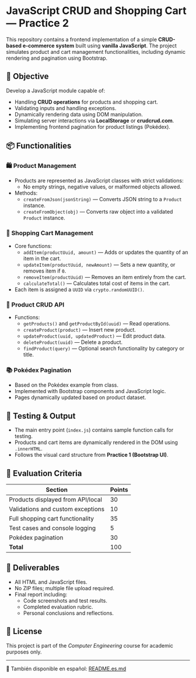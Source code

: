 # JavaScript CRUD and Shopping Cart — Practice 2

This repository contains a frontend implementation of a simple **CRUD-based e-commerce system** built using **vanilla JavaScript**. The project simulates product and cart management functionalities, including dynamic rendering and pagination using Bootstrap.

## 🎯 Objective

Develop a JavaScript module capable of:
- Handling **CRUD operations** for products and shopping cart.
- Validating inputs and handling exceptions.
- Dynamically rendering data using DOM manipulation.
- Simulating server interactions via **LocalStorage** or **crudcrud.com**.
- Implementing frontend pagination for product listings (Pokédex).

## 📦 Functionalities

### 🛍️ Product Management
- Products are represented as JavaScript classes with strict validations:
  - No empty strings, negative values, or malformed objects allowed.
- Methods:
  - `createFromJson(jsonString)` — Converts JSON string to a `Product` instance.
  - `createFromObject(obj)` — Converts raw object into a validated `Product` instance.

### 🛒 Shopping Cart Management
- Core functions:
  - `addItem(productUuid, amount)` — Adds or updates the quantity of an item in the cart.
  - `updateItem(productUuid, newAmount)` — Sets a new quantity, or removes item if `0`.
  - `removeItem(productUuid)` — Removes an item entirely from the cart.
  - `calculateTotal()` — Calculates total cost of items in the cart.
- Each item is assigned a `UUID` via `crypto.randomUUID()`.

### 🔁 Product CRUD API
- Functions:
  - `getProducts()` and `getProductById(uuid)` — Read operations.
  - `createProduct(product)` — Insert new product.
  - `updateProduct(uuid, updatedProduct)` — Edit product data.
  - `deleteProduct(uuid)` — Delete a product.
  - `findProduct(query)` — Optional search functionality by category or title.

### 📚 Pokédex Pagination
- Based on the Pokédex example from class.
- Implemented with Bootstrap components and JavaScript logic.
- Pages dynamically updated based on product dataset.

## 🧪 Testing & Output

- The main entry point (`index.js`) contains sample function calls for testing.
- Products and cart items are dynamically rendered in the DOM using `.innerHTML`.
- Follows the visual card structure from **Practice 1 (Bootstrap UI)**.

## 📝 Evaluation Criteria

| Section                              | Points |
|--------------------------------------|--------|
| Products displayed from API/local    | 30     |
| Validations and custom exceptions    | 10     |
| Full shopping cart functionality     | 35     |
| Test cases and console logging       | 5      |
| Pokédex pagination                   | 30     |
| **Total**                            | 100    |

## 📂 Deliverables

- All HTML and JavaScript files.
- No ZIP files; multiple file upload required.
- Final report including:
  - Code screenshots and test results.
  - Completed evaluation rubric.
  - Personal conclusions and reflections.

## 📝 License

This project is part of the *Computer Engineering* course for academic purposes only.

---

📘 También disponible en español: [README.es.md](README.es.md)